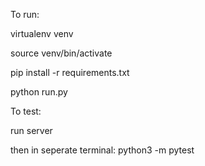 To run:

virtualenv venv

source venv/bin/activate

pip install -r requirements.txt

python run.py

To test:

run server

then in seperate terminal: python3 -m pytest
